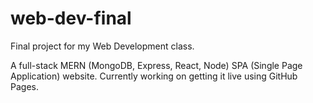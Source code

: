 # web-dev-final
Final project for my Web Development class. 

A full-stack MERN (MongoDB, Express, React, Node) SPA (Single Page Application) website. Currently working on getting it live using GitHub Pages.
